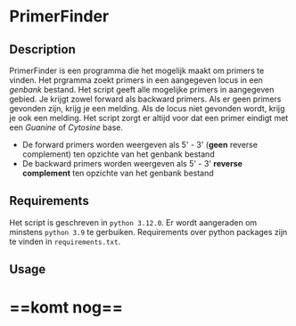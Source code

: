# PrimerFinder
## Description
PrimerFinder is een programma die het mogelijk maakt om primers te vinden. Het prgramma zoekt primers in een aangegeven locus in een *genbank* bestand. Het script geeft alle mogelijke primers in aangegeven gebied. Je krijgt zowel forward als backward primers. Als er geen primers gevonden zijn, krijg je een melding. Als de locus niet gevonden wordt, krijg je ook een melding. Het script zorgt er altijd voor dat een primer eindigt met een *Guanine* of *Cytosine* base. 

- De forward primers worden weergeven als 5' - 3' (**geen** reverse complement) ten opzichte van het genbank bestand
- De backward primers worden weergeven als 5' - 3' **reverse complement** ten opzichte van het genbank bestand


## Requirements
Het script is geschreven in `python 3.12.0`. Er wordt aangeraden om minstens `python 3.9` te gerbuiken. Requirements over python packages zijn te vinden in `requirements.txt`.

## Usage
==komt nog==
==
